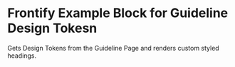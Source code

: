 # Frontify Example Block for Guideline Design Tokesn

Gets Design Tokens from the Guideline Page and renders custom styled headings.
